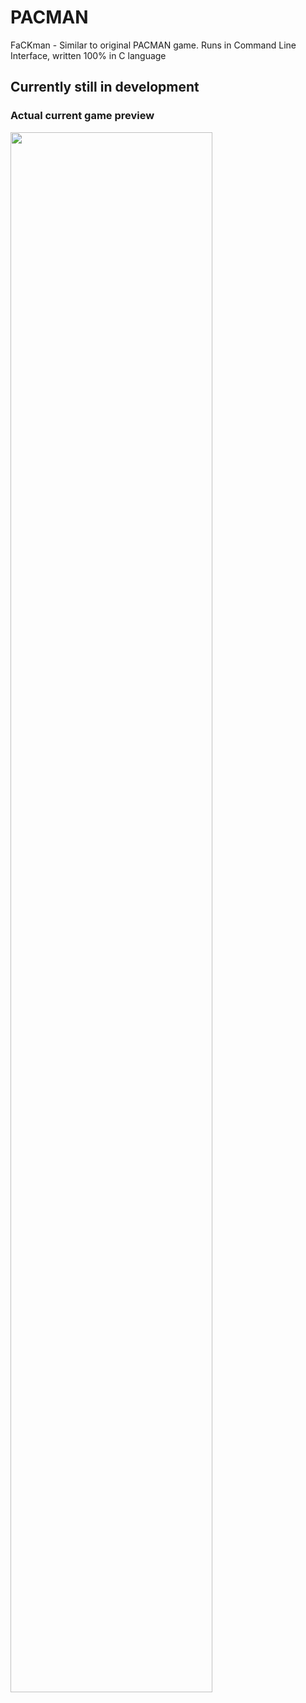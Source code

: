 # PACMAN
FaCKman - Similar to original PACMAN game. Runs in Command Line Interface, written 100% in C language
## Currently still in development

### Actual current game preview
<img src="https://imgur.com/Z1AxudT.png" width=80% height=80%/>
